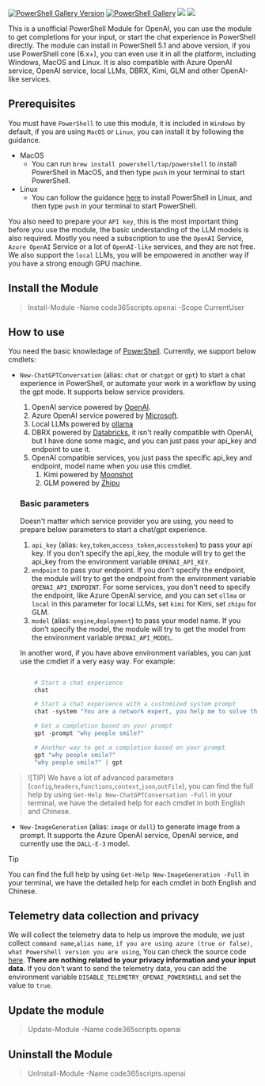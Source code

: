 [![PowerShell Gallery Version](https://img.shields.io/powershellgallery/v/code365scripts.openai?label=code365scripts.openai)](https://www.powershellgallery.com/packages/code365scripts.openai) [![PowerShell Gallery](https://img.shields.io/powershellgallery/dt/code365scripts.openai)](https://www.powershellgallery.com/packages/code365scripts.openai) [![](https://img.shields.io/badge/change-logs-blue)](CHANGELOG.md) [![](https://img.shields.io/badge/lang-简体中文-blue)](README.zh.md)


This is a unofficial PowerShell Module for OpenAI, you can use the module to get completions for your input, or start the chat experience in PowerShell directly. The module can install in PowerShell 5.1 and above version, if you use PowerShell core (6.x+), you can even use it in all the platform, including Windows, MacOS and Linux. It is also compatible with Azure OpenAI service, OpenAI service, local LLMs, DBRX, Kimi, GLM and other OpenAI-like services.




## Prerequisites

You must have `PowerShell` to use this module, it is included in `Windows` by default, if you are using `MacOS` or `Linux`, you can install it by following the guidance.

- MacOS
    - You can run `brew install powershell/tap/powershell` to install PowerShell in MacOS, and then type `pwsh` in your terminal to start PowerShell.
- Linux
    - You can follow the guidance [here](https://learn.microsoft.com/en-us/powershell/scripting/install/installing-powershell-on-linux?view=powershell-7.3) to install PowerShell in Linux, and then type `pwsh` in your terminal to start PowerShell.

You also need to prepare your `API key`, this is the most important thing before you use the module, the basic understanding of the LLM models is also required. Mostly you need a subscription to use the `OpenAI` Service, `Azure OpenAI` Service or a lot of `OpenAI-like` services, and they are not free. We also support the `local` LLMs, you will be empowered in another way if you have a strong enough GPU machine.

## Install the Module

> Install-Module -Name code365scripts.openai -Scope CurrentUser

## How to use

You need the basic knowledage of [PowerShell](https://learn.microsoft.com/en-us/powershell/scripting/learn/ps101/01-getting-started). Currently, we support below cmdlets:

- `New-ChatGPTConversation` (alias: `chat` or `chatgpt` or `gpt`) to start a chat experience in PowerShell, or automate your work in a workflow by using the gpt mode. It supports below service providers. 

    1. OpenAI service powered by [OpenAI](https://platform.openai.com).
    1. Azure OpenAI service powered by [Microsoft](https://ai.azure.com/).
    1. Local LLMs powered by [ollama](https://ollama.com/blog/openai-compatibility)
    1. DBRX powered by [Databricks](https://www.databricks.com/blog/introducing-dbrx-new-state-art-open-llm), it isn't really compatible with OpenAI, but I have done some magic, and you can just pass your api_key and endpoint to use it.
    1. OpenAI compatible services, you just pass the specific api_key and endpoint, model name when you use this cmdlet.
        1. Kimi powered by [Moonshot](https://platform.moonshot.cn/docs/api/chat)
        1. GLM powered by [Zhipu](https://maas.aminer.cn/dev/api)

    
    ### Basic parameters
    
    Doesn't matter which service provider you are using, you need to prepare below parameters to start a chat/gpt experience.

    1. `api_key` (alias: `key`,`token`,`access_token`,`accesstoken`) to pass your api key. If you don't specify the api_key, the module will try to get the api_key from the environment variable `OPENAI_API_KEY`. 
    1. `endpoint` to pass your endpoint. If you don't specify the endpoint, the module will try to get the endpoint from the environment variable `OPENAI_API_ENDPOINT`. For some services, you don't need to specify the endpoint, like Azure OpenAI service, and you can set `ollma` or `local` in this parameter for local LLMs, set `kimi` for Kimi, set `zhipu` for GLM.
    1. `model` (alias: `engine`,`deployment`) to pass your model name. If you don't specify the model, the module will try to get the model from the environment variable `OPENAI_API_MODEL`.

    In another word, if you have above environment variables, you can just use the cmdlet if a very easy way. For example:
    
    ```powershell

        # Start a chat experience
        chat

        # Start a chat experience with a customized system prompt
        chat -system "You are a network expert, you help me to solve the network issue."

        # Get a completion based on your prompt
        gpt -prompt "why people smile?"

        # Another way to get a completion based on your prompt
        gpt "why people smile?"
        "why people smile?" | gpt

    ```

> ![TIP]
> We have a lot of advanced parameters (`config`,`headers`,`functions`,`context`,`json`,`outFile`), you can find the full help by using `Get-Help New-ChatGPTConversation -Full` in your terminal, we have the detailed help for each cmdlet in both English and Chinese.


- `New-ImageGeneration` (alias: `image` or `dall`) to generate image from a prompt. It supports the Azure OpenAI service, OpenAI service, and currently use the `DALL-E-3` model.

> [!TIP]
> You can find the full help by using `Get-Help New-ImageGeneration -Full` in your terminal, we have the detailed help for each cmdlet in both English and Chinese.

## Telemetry data collection and privacy

We will collect the telemetry data to help us improve the module, we just collect `command name`,`alias name`, `if you are using azure (true or false)`, `what Powershell version you are using`, You can check the source code [here](https://github.com/chenxizhang/openai-powershell/blob/master/code365scripts.openai/Private/Submit-Telemetry.ps1). **There are nothing related to your privacy information and your input data.** If you don't want to send the telemetry data, you can add the environment variable `DISABLE_TELEMETRY_OPENAI_POWERSHELL` and set the value to `true`.

## Update the module

> Update-Module -Name code365scripts.openai

## Uninstall the Module

> UnInstall-Module -Name code365scripts.openai


<!--
https://docs.github.com/en/pages/setting-up-a-github-pages-site-with-jekyll
-->
